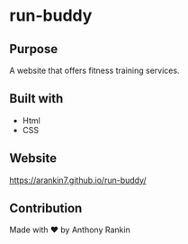 # run-buddy

## Purpose
A website that offers fitness training services.

## Built with
* Html
* CSS

## Website
https://arankin7.github.io/run-buddy/

## Contribution 
Made with ❤️ by Anthony Rankin
